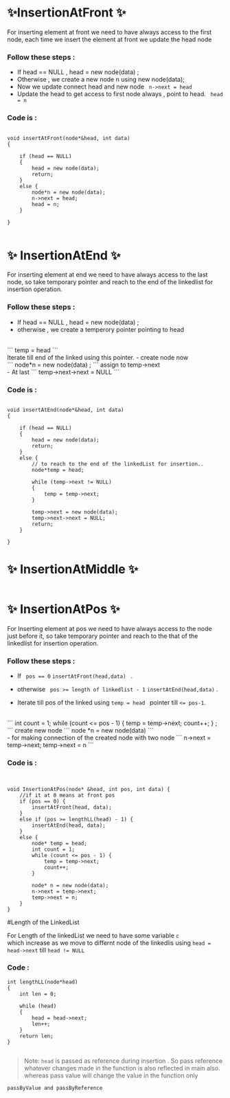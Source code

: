 #  ✨InsertionAtFront ✨

For inserting element at front we need to have always access to the first node,
each time we insert the element at front we update the head node

### Follow these steps : 
 - If head == NULL , head = new node(data) ;
 - Otherwise , we create a new  node n using new node(data);
 - Now we update connect head and new node 
 ``` n->next = head``` 
 - Update the head to get access to first node always , point to head.
 ``` head = n```

### Code is :

```

void insertAtFront(node*&head, int data)
{

	if (head == NULL)
	{
		head = new node(data);
		return;
	}
	else {
		node*n = new node(data);
		n->next = head;
		head = n;
	}

}


```



# ✨ InsertionAtEnd ✨


For inserting element at end we need to have always access to the last node,
so take temporary pointer and reach to the end of the linkedlist for insertion operation.

### Follow these steps : 
 - If head == NULL , head = new node(data) ;
 - otherwise , we create a temperory pointer pointing to head 
 <br />
 	``` temp = head ```
 <br />
 	Iterate till end of the linked using this pointer. 
 - create node now <br />
 		``` node*n = new node(data) ;  
 		```
 	assign to temp->next <br /> 
 - At last  ``` temp->next->next = NULL ``` 

### Code is :

```

void insertAtEnd(node*&head, int data)
{

	if (head == NULL)
	{
		head = new node(data);
		return;
	}
	else {
		// to reach to the end of the linkedList for insertion..
		node*temp = head;

		while (temp->next != NULL)
		{
			temp = temp->next;
		}

		temp->next = new node(data);
		temp->next->next = NULL;
		return;
	}

}

```


#  ✨  InsertionAtMiddle  ✨

```Check middle of the linked list
```

# ✨  InsertionAtPos  ✨


For Inserting element at pos we need to have always access to the node just before it,
so take temporary pointer and reach to the that of the linkedlist for insertion operation.

### Follow these steps : 
 - If ``` pos == 0```  ```insertAtFront(head,data) ``` .
 - otherwise ``` pos >= length of linkedlist - 1```  ```insertAtEnd(head,data)``` .

 - Iterate till pos of the linked using ```temp = head ``` pointer till ``` <= pos-1 ```.  
  <br />
 		``` 
 		int count = 1;
		while (count <= pos - 1) {
			temp = temp->next;
			count++;
		} ;  
 		```
 	create new node ``` node *n = new node(data) ```<br /> 
 - for making connection of the created node with two node 
 	``` 
 	    n->next = temp->next;
		temp->next = n 
	``` 


### Code is :

```


void InsertionAtPos(node* &head, int pos, int data) {
	//if it at 0 means at front pos
	if (pos == 0) {
		insertAtFront(head, data);
	}
	else if (pos >= lengthLL(head) - 1) {
		insertAtEnd(head, data);
	}
	else {
		node* temp = head;
		int count = 1;
		while (count <= pos - 1) {
			temp = temp->next;
			count++;
		}

		node* n = new node(data);
		n->next = temp->next;
		temp->next = n;
	}
}

```




#Length of the LinkedList

For Length of the linkedList we need to have some variable ``` c ``` <br />
which increase as we move to differnt node of the linkedlis using ```head = head->next``` till ``` head != NULL ```

### Code : 
```
int lengthLL(node*head)
{
	int len = 0;

	while (head)
	{
		head = head->next;
		len++;
	}
	return len;
}


```



> Note: `head` is passed as reference during insertion . So pass reference whatever changes made in the function is also
reflected in main also. whereas pass value will change the value in the function only

```
passByValue and passByReference

```